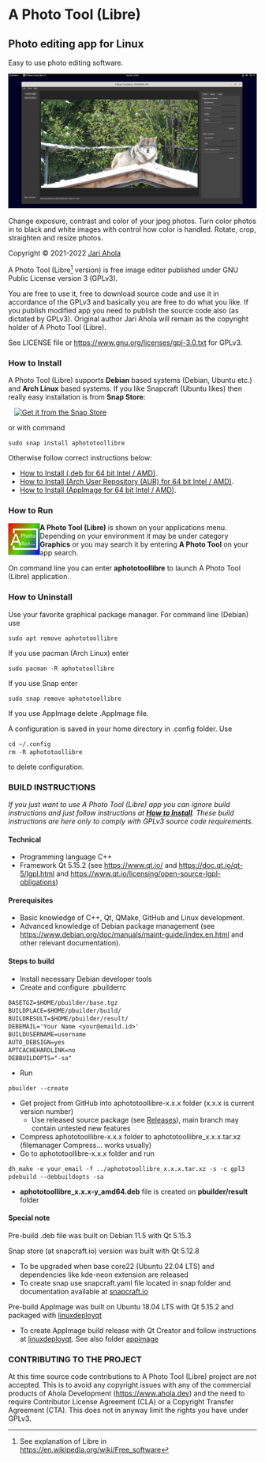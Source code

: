 # A Photo Tool (Libre)

## Photo editing app for Linux

Easy to use photo editing software.

![A Photo Tool Libre on Debian desktop](/pics/APhotoTool(Libre)Debian.png)
   
Change exposure, contrast and color of your jpeg photos.
Turn color photos in to black and white images with control how color is handled.
Rotate, crop, straighten and resize photos.

Copyright © 2021-2022 [Jari Ahola](https://www.ahola.me/)

A Photo Tool (Libre[^1] version) is free image editor published under GNU Public License version 3 (GPLv3).

[^1]: See explanation of Libre in https://en.wikipedia.org/wiki/Free_software

You are free to use it, free to download source code and use it in accordance of the GPLv3 and basically
you are free to do what you like. If you publish modified app you need to publish the source code also
(as dictated by GPLv3). Original author Jari Ahola will remain as the copyright holder of A Photo Tool
(Libre).

See LICENSE file or https://www.gnu.org/licenses/gpl-3.0.txt for GPLv3.


### How to Install

A Photo Tool (Libre) supports **Debian** based systems (Debian, Ubuntu etc.) and **Arch Linux** based systems.
If you like Snapcraft (Ubuntu likes) then really easy installation is from **Snap Store**:

&nbsp;&nbsp; [![Get it from the Snap Store](https://snapcraft.io/static/images/badges/en/snap-store-white.svg)](https://snapcraft.io/aphototoollibre)

or with command

```
sudo snap install aphototoollibre
```

Otherwise follow correct instructions below:

- [How to Install (.deb for 64 bit Intel / AMD)](INSTALL_DEBIAN.md).
- [How to Install (Arch User Repository (AUR) for 64 bit Intel / AMD)](INSTALL_ARCH.md).
- [How to Install (AppImage for 64 bit Intel / AMD)](INSTALL_APPIMAGE.md).



### How to Run

<img align="left" src="https://github.com/aphototool/A-Photo-Tool-Libre/blob/main/pics/APhotoToolLibreIcon.png?raw=true">

**A Photo Tool (Libre)** is shown on your applications menu. Depending on your environment it may be under category **Graphics** or you may search it by entering **A Photo Tool** on your app search.

On command line you can enter **aphototoollibre** to launch A Photo Tool (Libre) application.

### How to Uninstall

Use your favorite graphical package manager. For command line (Debian) use
```
sudo apt remove aphototoollibre
```
If you use pacman (Arch Linux) enter
```
sudo pacman -R aphototoollibre
```
If you use Snap enter
```
sudo snap remove aphototoollibre
```
If you use AppImage delete .AppImage file.


A configuration is saved in your home directory in .config folder. Use 
```
cd ~/.config
rm -R aphototoollibre
```
to delete configuration.


### BUILD INSTRUCTIONS

*If you just want to use A Photo Tool (Libre) app you can ignore build instructions and just follow instructions at [**How to Install**](#how-to-install). These build instructions are here only to comply with GPLv3 source code requirements.*

#### Technical
- Programming language C++
- Framework Qt 5.15.2 (see https://www.qt.io/ and https://doc.qt.io/qt-5/lgpl.html and https://www.qt.io/licensing/open-source-lgpl-obligations)

#### Prerequisites
- Basic knowledge of C++, Qt, QMake, GitHub and Linux development.
- Advanced knowledge of Debian package management (see https://www.debian.org/doc/manuals/maint-guide/index.en.html and other relevant documentation).

#### Steps to build
- Install necessary Debian developer tools
- Create and configure .pbuilderrc
```
BASETGZ=$HOME/pbuilder/base.tgz
BUILDPLACE=$HOME/pbuilder/build/
BUILDRESULT=$HOME/pbuilder/result/
DEBEMAIL='Your Name <your@emaild.id>'
BUILDUSERNAME=username
AUTO_DEBSIGN=yes
APTCACHEHARDLINK=no
DEBBUILDOPTS="-sa"
```
- Run
```
pbuilder --create
```
- Get project from GitHub into aphototoollibre-x.x.x folder (x.x.x is current version number)
  - Use released source package (see [Releases](../../releases)), main branch may contain untested new features
- Compress aphototoollibre-x.x.x folder to aphototoollibre_x.x.x.tar.xz (filemanager Compress... works usually)
- Go to aphototoollibre-x.x.x folder and run
```
dh_make -e your_email -f ../aphototoollibre_x.x.x.tar.xz -s -c gpl3
pdebuild --debbuildopts -sa
```
- **aphototoollibre_x.x.x-y_amd64.deb** file is created on **pbuilder/result** folder

#### Special note

Pre-build .deb file was built on Debian 11.5 with Qt 5.15.3

Snap store (at snapcraft.io) version was built with Qt 5.12.8

- To be upgraded when base core22 (Ubuntu 22.04 LTS) and dependencies like kde-neon extension are released
- To create snap use snapcraft.yaml file located in snap folder and documentation available at [snapcraft.io](https://snapcraft.io/docs/snapcraft-overview) 

Pre-build AppImage was built on Ubuntu 18.04 LTS with Qt 5.15.2 and packaged with [linuxdeployqt](https://github.com/probonopd/linuxdeployqt)
- To create AppImage build release with Qt Creator and follow instructions at [linuxdeployqt](https://github.com/probonopd/linuxdeployqt/blob/master/README.md). See also folder [appimage](appimage)



### CONTRIBUTING TO THE PROJECT

At this time source code contributions to A Photo Tool (Libre) project are not accepted. This is to avoid any copyright issues with any of the commercial
products of Ahola Development (https://www.ahola.dev) and the need to require Contributor License Agreement (CLA) or a Copyright Transfer Agreement (CTA).
This does not in anyway limit the rights you have under GPLv3.
